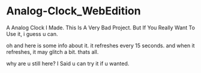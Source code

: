 # Analog-Clock_WebEdition
 A Analog Clock I Made.
 This Is A Very Bad Project. But If You Really Want To Use it, 
i guess u can.

oh and here is some info about it. it refreshes every 15 seconds.
and when it refreshes, it may glitch a bit.
thats all.

why are u still here?
I Said u can try it if u wanted.
